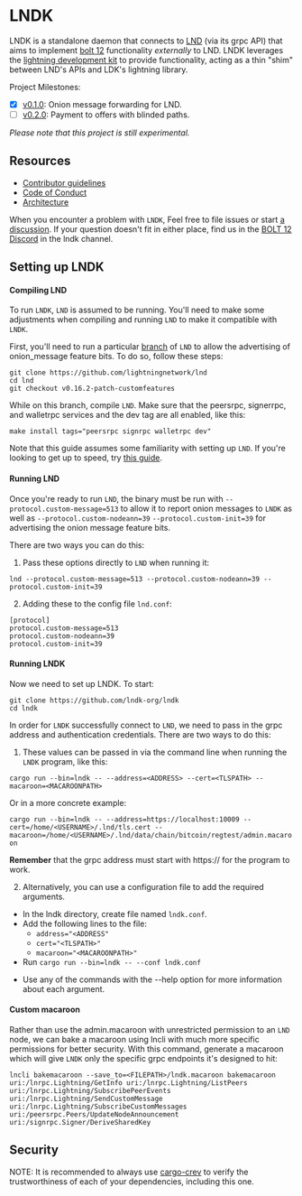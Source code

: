 # LNDK

LNDK is a standalone daemon that connects to [LND](https://github.com/lightningnetwork/lnd) (via its grpc API) that aims to implement [bolt 12](https://github.com/lightning/bolts/pull/798) functionality _externally_ to LND. LNDK leverages the [lightning development kit](https://github.com/lightningdevkit/rust-lightning) to provide functionality, acting as a thin "shim" between LND's APIs and LDK's lightning library.

Project Milestones:
- [x] [v0.1.0](https://github.com/lndk-org/lndk/milestone/1): Onion message forwarding for LND.
- [ ] [v0.2.0](https://github.com/lndk-org/lndk/milestone/2): Payment to offers with blinded paths.

*Please note that this project is still experimental.*

## Resources
* [Contributor guidelines](https://github.com/lndk-org/lndk/blob/master/CONTRIBUTING.md)
* [Code of Conduct](https://github.com/lndk-org/lndk/blob/master/code_of_conduct.md)
* [Architecture](https://github.com/lndk-org/lndk/blob/master/ARCH.md)

When you encounter a problem with `LNDK`, Feel free to file issues or start [a discussion](https://github.com/lndk-org/lndk/discussions). If your question doesn't fit in either place, find us in the [BOLT 12 Discord](https://discord.gg/Pk7mT3FQFn) in the lndk channel.

## Setting up LNDK

#### Compiling LND

To run `LNDK`, `LND` is assumed to be running. You'll need to make some adjustments when compiling and running `LND` to make it compatible with `LNDK`.

First, you'll need to run a particular [branch](https://github.com/lightningnetwork/lnd/tree/v0.16.2-patch-customfeatures) of `LND` to allow the advertising of onion_message feature bits. To do so, follow these steps:

```
git clone https://github.com/lightningnetwork/lnd
cd lnd
git checkout v0.16.2-patch-customfeatures
```

While on this branch, compile `LND`. Make sure that the peersrpc, signerrpc, and walletrpc services and the dev tag are all enabled, like this:

`make install tags="peersrpc signrpc walletrpc dev"`

Note that this guide assumes some familiarity with setting up `LND`. If you're looking to get up to speed, try [this guide](https://docs.lightning.engineering/lightning-network-tools/lnd/run-lnd).

#### Running LND

Once you're ready to run `LND`, the binary must be run with `--protocol.custom-message=513` to allow it to report onion messages to `LNDK` as well as `--protocol.custom-nodeann=39` `--protocol.custom-init=39` for advertising the onion message feature bits.

There are two ways you can do this:

1) Pass these options directly to `LND` when running it:

`lnd --protocol.custom-message=513 --protocol.custom-nodeann=39 --protocol.custom-init=39`

2) Adding these to the config file `lnd.conf`:

```
[protocol]
protocol.custom-message=513
protocol.custom-nodeann=39
protocol.custom-init=39
```

#### Running LNDK

Now we need to set up LNDK. To start:

```
git clone https://github.com/lndk-org/lndk
cd lndk
```
In order for `LNDK` successfully connect to `LND`, we need to pass in the grpc address and authentication credentials. There are two ways to do this:

1) These values can be passed in via the command line when running the `LNDK` program, like this:

`cargo run --bin=lndk -- --address=<ADDRESS> --cert=<TLSPATH> --macaroon=<MACAROONPATH>`

Or in a more concrete example:

`cargo run --bin=lndk -- --address=https://localhost:10009 --cert=/home/<USERNAME>/.lnd/tls.cert --macaroon=/home/<USERNAME>/.lnd/data/chain/bitcoin/regtest/admin.macaroon`

**Remember** that the grpc address must start with https:// for the program to work.

2) Alternatively, you can use a configuration file to add the required arguments.

* In the lndk directory, create file named `lndk.conf`.
* Add the following lines to the file:
  * `address="<ADDRESS"`
  * `cert="<TLSPATH>"`
  * `macaroon="<MACAROONPATH>"`
* Run `cargo run --bin=lndk -- --conf lndk.conf`

- Use any of the commands with the --help option for more information about each argument.

#### Custom macaroon

Rather than use the admin.macaroon with unrestricted permission to an `LND` node, we can bake a macaroon using lncli with much more specific permissions for better security. With this command, generate a macaroon which will give `LNDK` only the specific grpc endpoints it's designed to hit:

```
lncli bakemacaroon --save_to=<FILEPATH>/lndk.macaroon bakemacaroon uri:/lnrpc.Lightning/GetInfo uri:/lnrpc.Lightning/ListPeers uri:/lnrpc.Lightning/SubscribePeerEvents uri:/lnrpc.Lightning/SendCustomMessage uri:/lnrpc.Lightning/SubscribeCustomMessages uri:/peersrpc.Peers/UpdateNodeAnnouncement uri:/signrpc.Signer/DeriveSharedKey
```

## Security

NOTE: It is recommended to always use [cargo-crev](https://github.com/crev-dev/cargo-crev)
to verify the trustworthiness of each of your dependencies, including this one.
